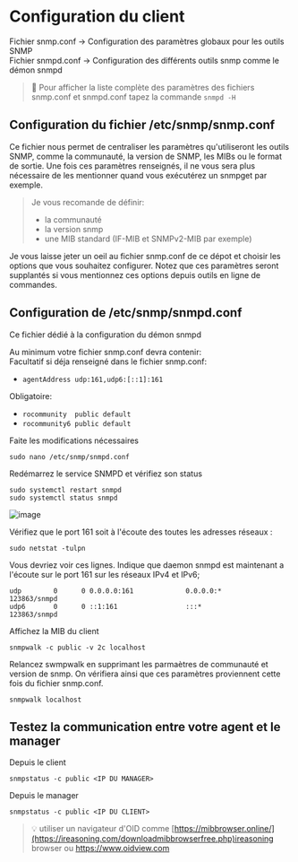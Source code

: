# Configuration du client

Fichier snmp.conf -> Configuration des paramètres globaux pour les outils SNMP  
Fichier snmpd.conf -> Configuration des différents outils snmp comme le démon snmpd

> :memo: Pour afficher la liste complète des paramètres des fichiers snmp.conf et snmpd.conf tapez la commande `snmpd -H`

## Configuration du fichier /etc/snmp/snmp.conf
Ce fichier nous permet de centraliser les paramètres qu'utiliseront les outils SNMP, comme la communauté, la version de SNMP, les MIBs ou le format de sortie. Une fois ces paramètres renseignés, il ne vous sera plus nécessaire de les mentionner quand vous exécutérez un snmpget par exemple.

> Je vous recomande de définir:
> - la communauté
> - la version snmp
> - une MIB standard (IF-MIB et SNMPv2-MIB par exemple)

Je vous laisse jeter un oeil au fichier snmp.conf de ce dépot et choisir les options que vous souhaitez configurer.
Notez que ces paramètres seront supplantés si vous mentionnez ces options depuis outils en ligne de commandes.

## Configuration de /etc/snmp/snmpd.conf
Ce fichier dédié à la configuration du démon snmpd  

Au minimum votre fichier snmp.conf devra contenir:  
Facultatif si déja renseigné dans le fichier snmp.conf:
 - `agentAddress udp:161,udp6:[::1]:161`

Obligatoire:  
 - `rocommunity  public default`
 - `rocommunity6 public default`

Faite les modifications nécessaires  
``` shell
sudo nano /etc/snmp/snmpd.conf
```

Redémarrez le service SNMPD et vérifiez son status
``` shell
sudo systemctl restart snmpd
sudo systemctl status snmpd
```
![image](https://github.com/ornech/SNMP/assets/101867500/186352e8-4f07-4b9f-937b-3bd780c0a027)

Vérifiez que le port 161 soit à l'écoute des toutes les adresses réseaux :
``` shell
sudo netstat -tulpn
```
Vous devriez voir ces lignes. Indique que daemon snmpd est maintenant a l'écoute sur le port 161 sur les réseaux IPv4 et IPv6;
``` shell
udp        0      0 0.0.0.0:161             0.0.0.0:*                           123863/snmpd        
udp6       0      0 ::1:161                 :::*                                123863/snmpd  
```
Affichez la MIB du client  
``` shell
snmpwalk -c public -v 2c localhost
```

Relancez swmpwalk en supprimant les parmaètres de communauté et version de snmp. On vérifiera ainsi que ces paramètres proviennent cette fois du fichier snmp.conf.
``` shell
snmpwalk localhost
```

## Testez la communication entre votre agent et le manager
Depuis le client  
``` shell
snmpstatus -c public <IP DU MANAGER>
```

Depuis le manager  
``` shell
snmpstatus -c public <IP DU CLIENT>
```

> :bulb: utiliser un navigateur d'OID comme [https://mibbrowser.online/](https://ireasoning.com/downloadmibbrowserfree.php)ireasoning browser
> ou https://www.oidview.com
